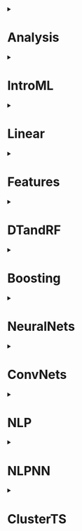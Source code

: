 <details>
<summary><h1>Analysis</h1></summary>
<details>
<summary><h2>Ближайший элемент</h2></summary>
Реализуйте функцию, принимающую на вход непустой тензор (может быть многомерным) $X$ и некоторое число $a$ и возвращающую ближайший к числу элемент тензора. Если ближайших несколько - выведите минимальный из ближайших. (Вернуть нужно само число, а не индекс числа!)

### Sample
#### Input:
```python
X = np.array([[ 1,  2, 13],
              [15,  6,  8],
              [ 7, 18,  9]])
a = 7.2
```
#### Output:
```python
7
```
[Solution:](./Отборочный/MTS-строки.py)
```python
import numpy as np

def nearest_value(X: np.ndarray, a: float) -> float:
    return X[np.abs(X - a) == np.abs(X - a).min()].min()
```
</details>
<details>
<summary><h2>Сортировка чисел</h2></summary>
Дан одномерный массив целых чисел. Необходимо отсортировать в нем только числа, которые делятся на $2$. При этом начальный массив изменять нельзя.

### Sample
#### Input:
```python
A = np.array([43, 66, 34, 55, 78, 105, 2])
```
#### Output:
```python
array([ 43,   2,  34,  55,  66, 105,  78])
```
[Solution:](./Отборочный/MTS-строки.py)
```python
import numpy as np

def sort_evens(A: np.ndarray) -> np.ndarray:
    b = A.copy()
    b[b % 2 == 0] = np.sort(b[b % 2 == 0])
    return b
```
</details>
<details>
<summary><h2>Страшные маски</h2></summary>
Даны трехмерный тензор размерности $X(n, k, k)$, состоящий из $0$ или $1$, или $n$ картинок $k \times k$. Нужно применить к нему указанную маску размерности $(k, k)$: В случае, если биты в маске и картинке совпадают, то результирующий бит должен быть равен $0$, иначе $1$.

### Sample
#### Input:
```python
X = np.array([
              [[ 1, 0, 1],
               [ 1, 1, 1],
               [ 0, 0, 1]],
             
              [[ 1, 1, 1],
               [ 1, 1, 1],
               [ 1, 1, 1]]
            ])
mask = np.array([[1, 1, 0],
                 [1, 1, 0],
                 [1, 1, 0]])
```
#### Output:
```python
array([[[0, 1, 1],
        [0, 0, 1],
        [1, 1, 1]],

       [[0, 0, 1],
        [0, 0, 1],
        [0, 0, 1]]])
```
[Solution:](./Отборочный/MTS-строки.py)
```python
import numpy as np

def tensor_mask(X: np.ndarray, mask: np.ndarray) -> np.ndarray:
    return np.where(X == mask, 0, 1)
```
ИЛИ
```python
import numpy as np

def tensor_mask(X: np.ndarray, mask: np.ndarray) -> np.ndarray:
    return np.bitwise_xor(X, mask)
```
</details>
<details>
<summary><h2>Сумма цифр в массиве</h2></summary>
На вход подается `np.ndarray` c натуральными числами. Надо получить массив сумм цифр в этих числах.

### Sample
#### Input:
```python
a = np.array([1241, 354, 121])
```
#### Output:
```python
array([ 8, 12, 4])
```
[Solution:](./Отборочный/MTS-строки.py)
```python
import numpy as np

def num_sum(a: np.ndarray) -> np.ndarray:
  digits = np.array(list(''.join(np.char.mod('%d', a)))).astype(int)
  return np.add.reduceat(digits, np.r_[0, np.char.str_len(np.char.mod('%d', a)).cumsum()[:-1]])
```
</details>
<details>
<summary><h2>Чистка NaN-ов</h2></summary>
Одна из важных проблем данных - пустые значения. В *numpy* и *pandas* они обычно объявляются специальным типом ```np.nan```. В реальных задачах нам часто нужно что-то сделать с этими значениями. Например заменить на 0, среднее или медиану.

Реализуйте функцию, которая во входной вещественной матрице ```X``` находит все значения ```nan``` и заменяет их на **медиану** остальных элементов столбца. Если все элементы столбца матрицы ```nan```, то заполняем столбец нулями.

### Sample
#### Input:
```python
X = np.array([[np.nan,      4,  np.nan],
              [np.nan, np.nan,       8],
              [np.nan,      5,  np.nan]])
```
#### Output:
```python
array([[0. , 4. , 8. ],
       [0. , 4.5, 8. ],
       [0. , 5. , 8. ]])
```
[Solution:](./Отборочный/MTS-строки.py)
```python
import numpy as np

def replace_nans(X: np.ndarray) -> np.ndarray:
    Y = X.copy()
    m = np.nanmedian(Y, axis=0)
    m[np.isnan(m)] = 0
    Y[np.isnan(Y)] = np.take(m, np.where(np.isnan(Y))[1])
    return Y
```
</details>
<details>
<summary><h2>Бухгалтерия зоопарка</h2></summary>
Вам на вход подается словарь, где ключ - это тип животного, а значение - словарь с признаками этого животного, где ключ - тип признака, а значение - значение признака (Типичный json проще говоря). Наименования признаков животного - всегда строки. Значения признаков - любой из типов pandas.

Вам следует создать табличку, где по строчкам будут идти животные, а по колонкам - их признаки, которая удовлетворяет следующим условиям:

* Тип животного нужно выделить в отдельную колонку `Type`
* Строки отсортированы по типу животного в алфавитном порядке
* Колонки отсортированы в алфавитном порядке, кроме колонки `Type` - она первая
* Индексы строк - ряд натуральных чисел начиная с 0 без пропусков

Имейте в виду, что признаки у двух животных могут не совпадать, значит незаполненные данные нужно заполнить `Nan` значением.

Верните на выходе табличку(`DataFrame`), в которой отсутствуют Nan значения. При этом могут отсутствовать некоторые признаки, но животные должны присутствовать **все**. Изначальные типы значений из словаря: `int64`, `float64`, `bool` и.т.д. должны сохраниться и в конечной табличке, а не превратиться в `object`-ы. (От удаляемых признаков этого, очевидно, не требуется).

### Sample
#### Input:
```python
ZOO = {
        'cat':{'color':'black', 'tail_len': 50, 'injured': False}, 
        'dog':{'age': 6, 'tail_len': 30.5, 'injured': True}
      }
```
#### Output:

|  | Type | injured |tail_len |
|--|----|--------|-------|
|0 | cat |  False | 50.0 |
|1 | dog |  True  | 30.5  |

[Solution:](./Отборочный/MTS-строки.py)
```python
import pandas as pd

def ZOOtable(zoo: dict) -> pd.DataFrame:
  df = pd.DataFrame(zoo).T.apply(pd.to_numeric, errors='ignore').dropna(axis=1).reset_index().rename(columns={'index': 'Type'}).sort_values(by = 'Type').reset_index(drop=True)
  return df.reindex(sorted(df.columns), axis=1)
```
</details>
<details>
<summary><h2>Простые преобразования</h2></summary>
На вход подается `DataFrame` из 3-х колонок дата рождения и смерти человека на **русском** языке в формате представленом ниже:

|  | Имя             | Дата рождения  | Дата смерти      
|--|-----------------|----------------|------------------
|0 |Никола Тесла     |10 июля 1856 г. |7 января 1943 г.  
|1 |Альберт Эйнштейн |14 марта 1879 г.|18 апреля 1955 г.  

Необходимо вернуть исходную таблицу с добавленным в конце столбцом полных лет жизни.


|  | Имя             | Дата рождения  | Дата смерти     | Полных лет
|--|-----------------|----------------|-----------------|-----------
|0 |Никола Тесла     |10 июля 1856 г. |7 января 1943 г. | 86        
|1 |Альберт Эйнштейн |14 марта 1879 г.|18 апреля 1955 г.| 76        

Формат даты единый, исключений нет, пробелы мужду элементами дат присутствуют, исключений (`Nan`) нету.

P.S. Для обработки высокосных годов используйте модуль `dateutil.relativedelta`.

[Solution:](./Отборочный/MTS-строки.py)
```python
import pandas as pd
from datetime import datetime
from dateutil.relativedelta import relativedelta

def rus_feature(df: pd.DataFrame) -> pd.DataFrame:
    def parse_date(date_str):
      dates = date_str.split()
      months = {
          'января': 1, 'февраля': 2, 'марта': 3,
          'апреля': 4, 'мая': 5, 'июня': 6,
          'июля': 7, 'августа': 8, 'сентября': 9,
          'октября': 10, 'ноября': 11, 'декабря': 12
      }
      return datetime(
          year=int(dates[2]), 
          month=months[dates[1]], 
          day=int(dates[0]) 
      )
      
    df['Полных лет'] = df.apply(lambda row: relativedelta(parse_date(row['Дата смерти']), parse_date(row['Дата рождения'])).years, axis=1)
    return df
```
</details>
<details>
<summary><h2>Характеристики</h2></summary>
В этой задаче на вход подаются всем известные данные о погибших/выживших пассажирах на титанике. (Файл `titanik_train.csv` в папке data). 

Верните среднее, медиану, максимальное и минимальное значение возраста **погибших** мужчин. Именно в данном порядке.

### Sample
#### Input:
```python
df = pd.read_csv('titanic_train.csv', index_col='PassengerId')
```

[Solution:](./Отборочный/MTS-строки.py)
```python
import pandas as pd

def men_stat(df: pd.DataFrame):
    ages = df[(df['Sex'] == 'male') & (df['Survived'] == 0)]['Age'].dropna()
    return ages.max(), ages.min(), ages.median(), ages.mean(), ages.var()
```
</details>
</details>
<details>
<summary><h1>IntroML</h1></summary>
</details>
<details>
<summary><h1>Linear</h1></summary>
</details>
<details>
<summary><h1>Features</h1></summary>
</details>
<details>
<summary><h1>DTandRF</h1></summary>
</details>
<details>
<summary><h1>Boosting</h1></summary>
</details>
<details>
<summary><h1>NeuralNets</h1></summary>
</details>
<details>
<summary><h1>ConvNets</h1></summary>
</details>
<details>
<summary><h1>NLP</h1></summary>
</details>
<details>
<summary><h1>NLPNN</h1></summary>
</details>
<details>
<summary><h1>ClusterTS</h1></summary>
</details>
